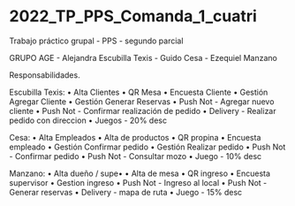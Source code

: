 # 2022_TP_PPS_Comanda_1_cuatri
Trabajo práctico grupal - PPS - segundo parcial

GRUPO AGE - Alejandra Escubilla Texis - Guido Cesa - Ezequiel Manzano

Responsabilidades.

Escubilla Texis:
• Alta Clientes
• QR Mesa
• Encuesta Cliente
• Gestión Agregar Cliente
• Gestión Generar Reservas
• Push Not - Agregar nuevo cliente
• Push Not - Confirmar realización de pedido
• Delivery - Realizar pedido con direccion
• Juegos - 20% desc

Cesa:
• Alta Empleados
• Alta de productos
• QR propina
• Encuesta empleado
• Gestión Confirmar pedido
• Gestión Realizar pedido
• Push Not - Confirmar pedido
• Push Not - Consultar mozo 
• Juego - 10% desc

Manzano:
• Alta dueño / supe•
• Alta de mesa
• QR ingreso
• Encuesta supervisor
• Gestion ingreso
• Push Not - Ingreso al local
• Push Not - Generar reservas
• Delivery - mapa de ruta
• Juego - 15% desc



